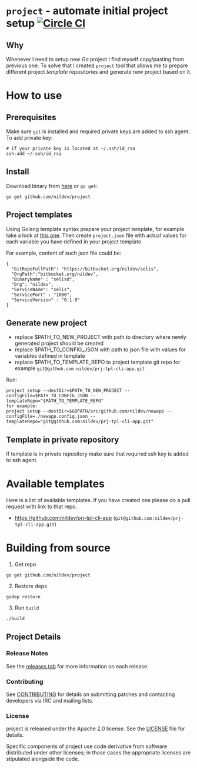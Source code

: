 # `project` - automate initial project setup [![Circle CI](https://circleci.com/gh/nildev/project/tree/master.svg?style=svg&circle-token=5f985f466e03e2f89df778c37ff6c6ab0b370a09)](https://circleci.com/gh/nildev/project/tree/master)

## Why

Whenever I need to setup new *Go* project I find myself copy/pasting from previous one. To solve that I created `project` tool
that allows me to prepare different project *template* repositories and generate new project based on it.

# How to use

## Prerequisites
 
Make sure `git` is installed and required private keys are added to ssh agent. To add private key:

```
# If your private key is located at ~/.ssh/id_rsa
ssh-add ~/.ssh/id_rsa
```

## Install

Download binary from [here](https://github.com/nildev/project/releases) or `go get`:

```
go get github.com/nildev/project
```

## Project templates

Using Golang template syntax prepare your project template, for example take a look at [this one](https://github.com/nildev/prj-tpl-cli-app).
Then create `project.json` file with actual values for each variable you have defined in your project template.

For example, content of such json file could be:

```
{
  "GitRepoFullPath": "https://bitbucket.org/nildev/selis",
  "OrgPath":"bitbucket.org/nildev",
  "BinaryName" : "selisd",
  "Org": "nildev",
  "ServiceName": "selis",
  "ServicePort" : "1080",
  "ServiceVersion" : "0.1.0"
}
```

## Generate new project

- replace $PATH_TO_NEW_PROJECT with path to directory where newly generated project should be created
- replace $PATH_TO_CONFIG_JSON with path to json file with values for variables defined in template 
- replace $PATH_TO_TEMPLATE_REPO to project template git repo for example `git@github.com:nildev/prj-tpl-cli-app.git`

Run:
```
project setup --destDir=$PATH_TO_NEW_PROJECT --configFile=$PATH_TO_CONFIG_JSON --templateRepo="$PATH_TO_TEMPLATE_REPO"
for example:
project setup --destDir=$GOPATH/src/github.com/nildev/newapp --configFile=./newapp.config.json --templateRepo="git@github.com:nildev/prj-tpl-cli-app.git"
```

## Template in private repository

If template is in private repository make sure that required ssh key is added to ssh agent.

# Available templates

Here is a list of available templates.
If you have created one please do a pull request with link to that repo.

 * https://github.com/nildev/prj-tpl-cli-app (`git@github.com:nildev/prj-tpl-cli-app.git`)
 

# Building from source

1) Get repo

```
go get github.com/nildev/project
```

2) Restore deps

```
godep restore 
```

3) Run `build`

```
./build
```

## Project Details

### Release Notes

See the [releases tab](https://github.com/nildev/project/releases) for more information on each release.

### Contributing

See [CONTRIBUTING](CONTRIBUTING.md) for details on submitting patches and contacting developers via IRC and mailing lists.

### License

project is released under the Apache 2.0 license. See the [LICENSE](LICENSE) file for details.

Specific components of project use code derivative from software distributed under other licenses; in those cases the appropriate licenses are stipulated alongside the code.